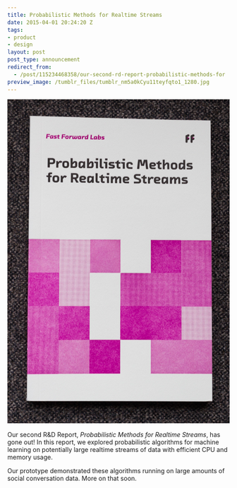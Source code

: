```yaml
---
title: Probabilistic Methods for Realtime Streams
date: 2015-04-01 20:24:20 Z
tags:
- product
- design
layout: post
post_type: announcement
redirect_from:
  - /post/115234468358/our-second-rd-report-probabilistic-methods-for
preview_image: /tumblr_files/tumblr_nm5a0kCyu11teyfqto1_1280.jpg
---
```


<img src="/tumblr_files/tumblr_nm5a0kCyu11teyfqto1_1280.jpg"/>

Our second R&D Report, <i>Probabilistic Methods for Realtime Streams</i>, has gone out! In this report, we explored probabilistic algorithms for machine learning on potentially large realtime streams of data with efficient CPU and memory usage.

Our prototype demonstrated these algorithms running on large amounts of social conversation data. More on that soon.
